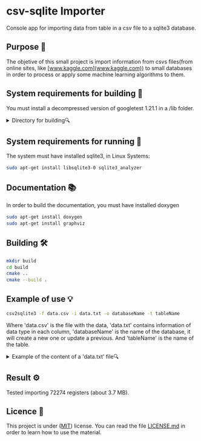 # csv-sqlite Importer

Console app for importing data from table in a csv file to a sqlite3 database.

## Purpose 🤔

The objetive of this small project is import information from csvs files(from online sites, like [www.kaggle.com](www.kaggle.com)) to small databases in order to process or apply some machine learning algorithms to them.

## System requirements  for building 📝

You must install a decompressed version of googletest 1.21.1 in a /lib folder.
<details><summary>Directory for building🔍</summary><br>
<img alt="img" style="width:150px;" src="img/img.png">
</details>

## System requirements  for running 📝

The system must have installed sqlite3, in Linux Systems:

```bash
sudo apt-get install libsqlite3-0 sqlite3_analyzer 
```

## Documentation 📚

In order to build the documentation, you must have installed doxygen

```bash
sudo apt-get install doxygen
sudo apt-get install graphviz
```

## Building 🛠️

```bash
mkdir build
cd build
cmake ..
cmake --build .
```

## Example of use 💡

```bash
csv2sqlite3 -f data.csv -i data.txt -o databaseName -t tableName
```

Where 'data.csv' is the file with the data, 'data.txt' contains information of data type in each column, 'databaseName' is the name of the database, it will create a new one or update a previous. And 'tableName' is the name of the table.

<details><summary>Example of the content of a 'data.txt' file🔍</summary><br>

```bash
INT,TEXT,TEXT,INT
```

</details>


## Result ⚙️

Tested importing 72274 registers (about 3.7 MB). 

## Licence 📄

This project is under ([MIT](https://choosealicense.com/licenses/mit/)) license. You can read the file [LICENSE.md](LICENSE.md) in order to learn how to use the material.
